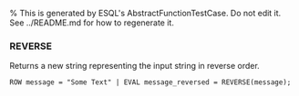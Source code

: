 % This is generated by ESQL's AbstractFunctionTestCase. Do not edit it. See ../README.md for how to regenerate it.

### REVERSE
Returns a new string representing the input string in reverse order.

```esql
ROW message = "Some Text" | EVAL message_reversed = REVERSE(message);
```
